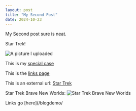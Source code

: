 ```yaml
---
layout: post
title: "My Second Post"
date: 2024-10-23
---
```


My Second post sure is neat.

Star Trek!

![A picture I uploaded](/blogdemo/StarTrekCaptains.jpg)

This is my [special case](/blogdemo/specialcase.html)

This is the [links page](/blogdemo/links.html)

This is an external url: [Star Trek](startrek.com)

Star Trek Brave New Worlds: 
![Star Trek Brave New Worlds](/blogdemo/starTrekBNW.jpg)

Links go [here](/blogdemo/

